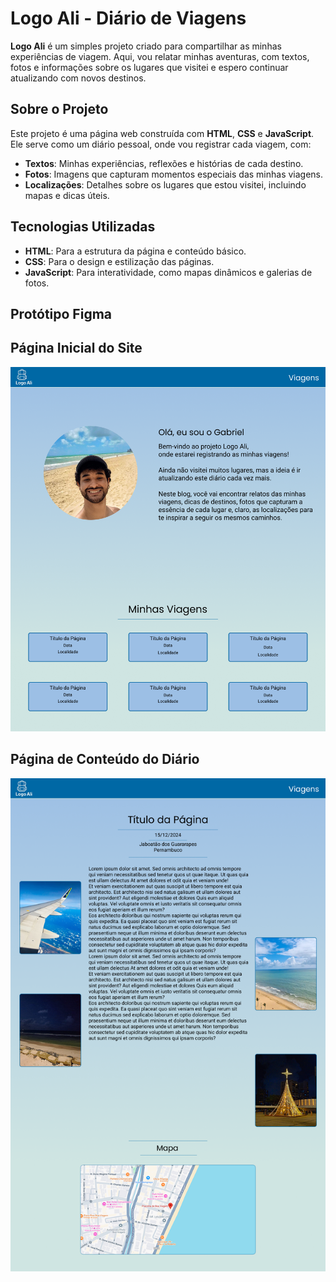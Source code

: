 # Logo Ali - Diário de Viagens
**Logo Ali** é um simples projeto criado para compartilhar as minhas experiências de viagem. Aqui, vou relatar minhas aventuras, com textos, fotos e informações sobre os lugares que visitei e espero continuar atualizando com novos destinos.

## Sobre o Projeto
Este projeto é uma página web construída com **HTML**, **CSS** e **JavaScript**. Ele serve como um diário pessoal, onde vou registrar cada viagem, com:
- **Textos**: Minhas experiências, reflexões e histórias de cada destino.
- **Fotos**: Imagens que capturam momentos especiais das minhas viagens.
- **Localizações**: Detalhes sobre os lugares que estou visitei, incluindo mapas e dicas úteis.

## Tecnologias Utilizadas
- **HTML**: Para a estrutura da página e conteúdo básico.
- **CSS**: Para o design e estilização das páginas.
- **JavaScript**: Para interatividade, como mapas dinâmicos e galerias de fotos.

## Protótipo Figma
## Página Inicial do Site
![Protótipo da página principal do site](/src/img/figma/pagina-principal.png)

## Página de Conteúdo do Diário
![Protótipo das páginas do diário](/src/img/figma/pagina-conteudo.png)
